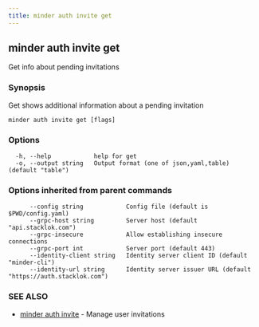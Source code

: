 ```yaml
---
title: minder auth invite get
---
```

## minder auth invite get

Get info about pending invitations

### Synopsis

Get shows additional information about a pending invitation

```
minder auth invite get [flags]
```

### Options

```
  -h, --help            help for get
  -o, --output string   Output format (one of json,yaml,table) (default "table")
```

### Options inherited from parent commands

```
      --config string            Config file (default is $PWD/config.yaml)
      --grpc-host string         Server host (default "api.stacklok.com")
      --grpc-insecure            Allow establishing insecure connections
      --grpc-port int            Server port (default 443)
      --identity-client string   Identity server client ID (default "minder-cli")
      --identity-url string      Identity server issuer URL (default "https://auth.stacklok.com")
```

### SEE ALSO

* [minder auth invite](minder_auth_invite.md)	 - Manage user invitations

